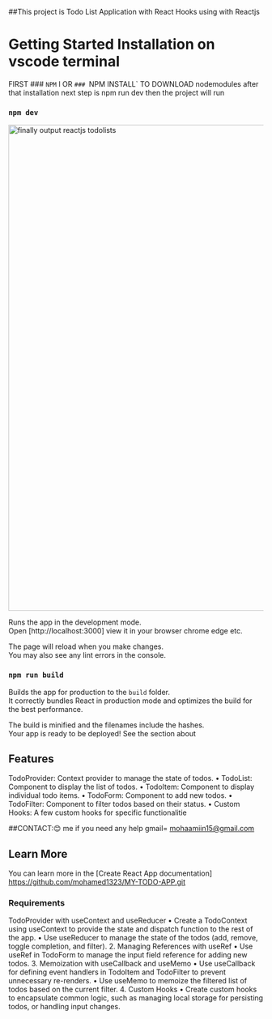 ##This project is Todo List Application with React Hooks  using  with Reactjs
# Getting Started Installation on vscode terminal
FIRST ### `NPM` I OR `### `NPM INSTALL` TO DOWNLOAD nodemodules
after that installation  next step is npm run dev   then the  project will run
### `npm dev`
<img width="960" alt="finally output reactjs todolists" src="https://github.com/mohamed1323/MY-TODO-APP/assets/114732963/5f1e43b2-e253-4c58-bd68-dd293c662e82">



Runs the app in the development mode.\
Open [http://localhost:3000] view it in your browser chrome edge etc.

The page will reload when you make changes.\
You may also see any lint errors in the console.

### `npm run build`
Builds the app for production to the `build` folder.\
It correctly bundles React in production mode and optimizes the build for the best performance.

The build is minified and the filenames include the hashes.\
Your app is ready to be deployed!
See the section about


## Features
TodoProvider: Context provider to manage the state of todos.
• TodoList: Component to display the list of todos.
• TodoItem: Component to display individual todo items.
• TodoForm: Component to add new todos.
• TodoFilter: Component to filter todos based on their status.
• Custom Hooks: A few custom hooks for specific functionalitie

 ##CONTACT:😊 me if you need any help 
gmail= mohaamiin15@gmail.com

## Learn More

You can learn more in the [Create React App documentation]
https://github.com/mohamed1323/MY-TODO-APP.git

### Requirements
TodoProvider with useContext and useReducer
• Create a TodoContext using useContext to provide the state and dispatch function to the 
rest of the app.
• Use useReducer to manage the state of the todos (add, remove, toggle completion, and 
filter).
2. Managing References with useRef
• Use useRef in TodoForm to manage the input field reference for adding new todos.
3. Memoization with useCallback and useMemo
• Use useCallback for defining event handlers in TodoItem and TodoFilter to prevent 
unnecessary re-renders.
• Use useMemo to memoize the filtered list of todos based on the current filter.
4. Custom Hooks
• Create custom hooks to encapsulate common logic, such as managing local storage for 
persisting todos, or handling input changes.






